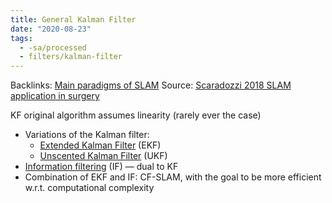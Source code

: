 ```yaml
---
title: General Kalman Filter
date: "2020-08-23"
tags:
  - -sa/processed
  - filters/kalman-filter
---
```


Backlinks: [Main paradigms of SLAM](main-paradigms-of-slam.md)
Source: [Scaradozzi 2018 SLAM application in surgery](studienarbeit/scaradozzi-2018.md)

KF original algorithm assumes linearity (rarely ever the case)

*   Variations of the Kalman filter:
    *   [Extended Kalman Filter](http://www.evernote.com/shard/s484/nl/217355218/a3417515-123a-4310-ac2f-937cd4878942) (EKF)
    *   [Unscented Kalman Filter](http://www.evernote.com/shard/s484/nl/217355218/b19e0595-dbcb-4e34-8ea9-78069a850ca3) (UKF)
*   [Information filtering](http://www.evernote.com/shard/s484/nl/217355218/bf412e27-aa5a-41b0-986e-1ba17317747a) (IF) — dual to KF
*   Combination of EKF and IF: CF-SLAM, with the goal to be more efficient w.r.t. computational complexity

